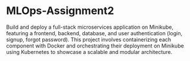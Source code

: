 # MLOps-Assignment2
Build and deploy a full-stack microservices application on Minikube, featuring a frontend, backend, database, and user authentication (login, signup, forgot password). This project involves containerizing each component with Docker and orchestrating their deployment on Minikube using Kubernetes to showcase a scalable and modular architecture.
